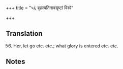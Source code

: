 +++
title = "५६ बृहस्पतिनावसृष्टां विश्वे"

+++
## Translation
56. Her, let go etc. etc.; what glory is entered etc. etc.

## Notes


